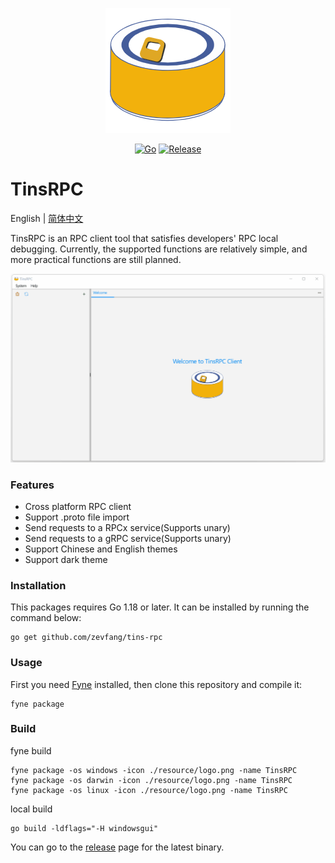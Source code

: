 <p align="center">
  <img src="resource/logo.png" width="200" alt="TinsRPC Logo">
</p>

<div align=center>

[![Go](https://github.com/zevfang/tins-rpc/workflows/Go/badge.svg?branch=master)](https://github.com/zevfang/tins-rpc/actions)
[![Release](https://img.shields.io/github/v/release/zevfang/tins-rpc.svg?style=flat-square)](https://github.com/zevfang/tins-rpc/releases)

</div>

# TinsRPC

English | [简体中文](README-CN.md)

TinsRPC is an RPC client tool that satisfies developers' RPC local debugging. Currently, the supported functions are relatively simple, and more practical functions are still planned.

<p align="center">
  <img src="resource/preview.gif" style="max-width: 100%; display: inline-block;" data-target="animated-image.originalImage">
</p>

### Features

* Cross platform RPC client
* Support .proto file import
* Send requests to a RPCx service(Supports unary)
* Send requests to a gRPC service(Supports unary)
* Support Chinese and English themes
* Support dark theme

### Installation

This packages requires Go 1.18 or later. It can be installed by running the command below:

```
go get github.com/zevfang/tins-rpc
```


### Usage

First you need [Fyne](https://github.com/fyne-io/fyne) installed, then clone this repository and compile it:
```
fyne package
```

### Build

fyne build
```
fyne package -os windows -icon ./resource/logo.png -name TinsRPC
fyne package -os darwin -icon ./resource/logo.png -name TinsRPC
fyne package -os linux -icon ./resource/logo.png -name TinsRPC
```

local build

```
go build -ldflags="-H windowsgui"
```

You can go to the [release](https://github.com/zevfang/tins-rpc/releases) page for the latest binary.


